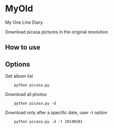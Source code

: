 MyOld
=====

My One Line Diary


Download picasa pictures in the original resolution


How to use
----------

Options
----------

 Get album list

        python picasa.py 

 Download all photos

        python picasa.py -d

 Download only after a specific date, user -t option

        python picasa.py -d -t 20140101
